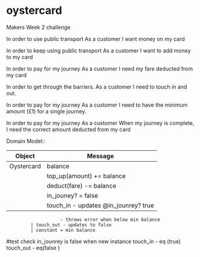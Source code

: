 # oystercard
Makers Week 2 challenge

In order to use public transport
As a customer
I want money on my card

In order to keep using public transport
As a customer
I want to add money to my card

In order to pay for my journey
As a customer
I need my fare deducted from my card

In order to get through the barriers.
As a customer
I need to touch in and out.

In order to pay for my journey
As a customer
I need to have the minimum amount (£1) for a single journey.

In order to pay for my journey
As a customer
When my journey is complete, I need the correct amount deducted from my card

Domain Model::

| Object     | Message |
| ---        | ---   |
| Oystercard | balance |
|            | top_up(amount) += balance
             | deduct(fare) -= balance 
             | in_jouney? = false 
             | touch_in - updates @in_jounrey? true
                        - throws error when below min balance
             | touch_out - updates to false
             | constant = min balance 


#test
check in_jounrey is false when new instance 
touch_in - eq (true)
touch_out - eq(false )